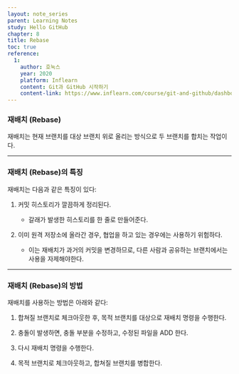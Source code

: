 ```yaml
---
layout: note_series
parent: Learning Notes
study: Hello GitHub
chapter: 8
title: Rebase
toc: true
reference:
  1: 
    author: 호눅스
    year: 2020
    platform: Inflearn
    content: Git과 GitHub 시작하기
    content-link: https://www.inflearn.com/course/git-and-github/dashboard
---
```


### 재배치 (Rebase)

재배치는 현재 브랜치를 대상 브랜치 위로 올리는 방식으로 두 브랜치를 합치는 작업이다.

---

### 재배치 (Rebase)의 특징

재배치는 다음과 같은 특징이 있다:

1. 커밋 히스토리가 깔끔하게 정리된다.
    - 갈래가 발생한 히스토리를 한 줄로 만들어준다.

2. 이미 원격 저장소에 올라간 경우, 협업을 하고 있는 경우에는 사용하기 위험하다.
    - 이는 재배치가 과거의 커밋을 변경하므로, 다른 사람과 공유하는 브랜치에서는 사용을 자제해야한다.

---

### 재배치 (Rebase)의 방법

재배치를 사용하는 방법은 아래와 같다:

1. 합쳐질 브랜치로 체크아웃한 후, 목적 브랜치를 대상으로 재배치 명령을 수행한다.

2. 충돌이 발생하면, 충돌 부분을 수정하고, 수정된 파일을 ADD 한다.

3. 다시 재배치 명령을 수행한다.

4. 목적 브랜치로 체크아웃하고, 합쳐질 브랜치를 병합한다.